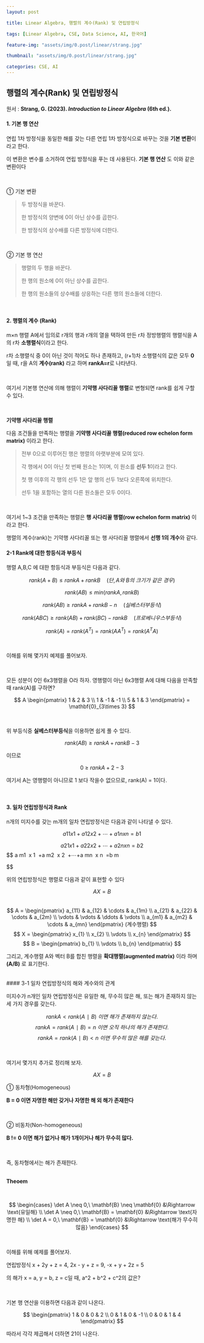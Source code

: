 ```yaml
---
layout: post

title: Linear Algebra, 행렬의 계수(Rank) 및 연립방정식

tags: [Linear Algebra, CSE, Data Science, AI, 한국어]

feature-img: "assets/img/0.post/linear/strang.jpg"

thumbnail: "assets/img/0.post/linear/strang.jpg"

categories: CSE, AI
---
```


## 행렬의 계수(Rank) 및 연립방정식

원서 : **Strang, G. (2023). *Introduction to Linear Algebra* (6th ed.).** <br>

#### 1. 기본 행 연산

연립 1차 방정식을 동일한 해를 갖는 다른 연립 1차 방정식으로 바꾸는 것을 **기본 변환**이라고 한다. <br>

이 변환은 변수를 소거하여 연립 방정식을 푸는 데 사용된다. **기본 행 연산** 도 이와 같은 변환이다

<br>

① 기본 변환 <br>

> 두 방정식을 바꾼다. <br>
> 
> 한 방정식의 양변에 0이 아닌 상수를 곱한다.<br>
> 
> 한 방정식의 상수배를 다른 방정식에 더한다.

<br>

② 기본 행 연산 <br>

> 행렬의 두 행을 바꾼다. <br>
> 
> 한 행의 원소에 0이 아닌 상수를 곱한다. <br>
> 
> 한 행의 원소들의 상수배를 상응하는 다른 행의 원소들에 더한다. <br>

<br>

#### 2. 행렬의 계수 (Rank)

m×n 행렬 A에서 임의로 r개의 행과 r개의 열을 택하여 만든 r차 정방행렬의 행렬식을 A의 r차 **소행렬식**이라고 한다. <br>

r차 소행렬식 중 0이 아닌 것이 적어도 하나 존재하고, (r+1)차 소행렬식의 값은 모두 **0**일 때, r을 A의 **계수(rank)** 라고 하며 **rankA=r**로 나타낸다. <br>

<br>

여기서 기본행 연산에 의해 행렬이 **기약행 사다리꼴 행렬**로 변형되면 rank를 쉽게 구할 수 있다.<br>

<br>

**기약행 사다리꼴 행렬**<br>

다음 조건들을 만족하는 행렬을 **기약행 사다리꼴 행렬(reduced row echelon form matrix)** 이라고 한다. <br>

> 전부 0으로 이루어진 행은 행렬의 아랫부분에 모여 있다. <br>
> 
> 각 행에서 0이 아닌 첫 번째 원소는 1이며, 이 원소를 **선두 1**이라고 한다. <br>
> 
> 첫 행 이후의 각 행의 선두 1은 앞 행의 선두 1보다 오른쪽에 위치한다. <br>
> 
> 선두 1을 포함하는 열의 다른 원소들은 모두 0이다. <br>

<br>

여기서 1~3 조건을 만족하는 행렬은 **행 사다리꼴 행렬(row echelon form matrix)** 이라고 한다. <br>

행렬의 계수(rank)는 기약행 사다리꼴 또는 행 사다리꼴 행렬에서 **선행 1의 개수**와 같다.

#### 2-1 Rank에 대한 항등식과 부등식

행렬 A,B,C 에 대한 항등식과 부등식은 다음과 같다. <br>

$$
rank(A+B)≤rankA+rankB \quad (단, A와 \ B의 \ 크기가 \ 같은 \ 경우)
$$

$$
rank(AB)≤min(rankA,rankB)
$$

$$
rank(AB)≥rankA+rankB−n \quad (실베스터 부등식)
$$

$$
rank(ABC)≥rank(AB)+rank(BC)−rankB \quad (프로베니우스 부등식)
$$

$$
rank(A)=rank(A^T
 )=rank(AA^T
 )=rank(A^T
 A) 
$$

<br>

이해를 위해 몇가지 예제를 풀어보자. <br>

<br>

모든 성분이 0인 6x3행렬을 O라 하자. 영행렬이 아닌 6x3행렬 A에 대해 다음을 만족할때 rank(A)를 구하면? <br>

$$
A \begin{pmatrix}
1 & 2 & 3 \\
1 & -1 & -1 \\
5 & 1 & 3
\end{pmatrix} = \mathbf{0}_{3\times 3}
$$

<br>

위 부등식중 **실베스터부등식**을 이용하면 쉽게 풀 수 있다.<br>

$$
rank(AB)≥rankA+rankB−3
$$

이므로

$$
0 \ ≥ \ rankA+2−3
$$

여기서 A는 영행렬이 아니므로 1 보다 작을수 없으므로, rank(A) = 1이다.

<br>

#### 3. 일차 연립방정식과 Rank

n개의 미지수를 갖는 m개의 일차 연립방정식은 다음과 같이 나타낼 수 있다.

$$
a 
11
​
 x 
1
​
 +a 
12
​
 x 
2
​
 +⋯+a 
1n
​
 x 
n
​
 =b 
1
$$

$$
a 
21
​
 x 
1
​
 +a 
22
​
 x 
2
​
 +⋯+a 
2n
​
 x 
n
​
 =b 
2
$$$$
a 
m1
​
 x 
1
​
 +a 
m2
​
 x 
2
​
 +⋯+a 
mn
​
 x 
n
​
 =b 
m
​

$$

위의 연립방정식은 행렬로 다음과 같이 표현할 수 있다

$$
AX=B
$$
<br>
$$
A =
\begin{pmatrix}
a_{11} & a_{12} & \cdots & a_{1m} \\
a_{21} & a_{22} & \cdots & a_{2m} \\
\vdots & \vdots & \ddots & \vdots \\
a_{m1} & a_{m2} & \cdots & a_{mn}
\end{pmatrix}
(계수행렬)
$$
$$
X =
\begin{pmatrix}
x_{1} \\
x_{2} \\
\vdots \\
x_{n}
\end{pmatrix}
$$
$$
B =
\begin{pmatrix}
b_{1} \\
\vdots \\
b_{n}
\end{pmatrix}
$$

그리고, 계수행렬 A와 벡터 B를 합친 행렬을 **확대행렬(augmented matrix)** 이라 하며 **(A/B)** 로 표기한다.

<br>
#### 3-1 일차 연립방정식의 해와 계수와의 관계

미지수가 n개인 일차 연립방정식은 유일한 해, 무수히 많은 해, 또는 해가 존재하지 않는 세 가지 경우를 갖는다. <br>

$$
rankA<rank(A∣B) \ 이면 \ 해가 \ 존재하지 \ 않는다.
$$
$$
rankA=rank(A∣B)=n \ 이면 \ 오직 \ 하나의 \ 해가 \ 존재한다.
$$
$$
rankA=rank(A∣B)<n \ 이면 \ 무수히 \ 많은 \ 해를 \ 갖는다.
$$

<br>

여기서 몇가지 추가로 정리해 보자.

$$
AX= B
$$

① 동차형(Homogeneous) <br>

**B = 0 이면 자명한 해만 갖거나 자명한 해 외 해가 존재한다**

<br>

② 비동차(Non-homogeneous)<br>

**B != 0 이면 해가 없거나 해가 1개이거나 해가 무수히 많다.**

<br>

즉, 동차형에서는 해가 존재한다.

<br>**Theoem**

<br>

$$
\begin{cases}
\det A \neq 0,\ \mathbf{B} \neq \mathbf{0} &\Rightarrow \text{유일해} \\
\det A \neq 0,\ \mathbf{B} = \mathbf{0} &\Rightarrow \text{자명한 해} \\
\det A = 0,\ \mathbf{B} = \mathbf{0} &\Rightarrow \text{해가 무수히 많음}
\end{cases}
$$

<br>

이해를 위해 예제를 풀어보자.<br>

연립방정식 x + 2y + z = 4, 2x - y + z = 9, -x + y + 2z = 5 <br>

의 해가 x = a, y = b, z = c일 때, a^2 + b^2 + c^2의 값은? <br>

<br>

기본 행 연산을 이용하면 다음과 같이 나온다.

$$
\begin{pmatrix}
1 & 0 & 0 & 2 \\
0 & 1 & 0 & -1 \\
0 & 0 & 1 & 4
\end{pmatrix}
$$

따라서 각각 제곱해서 더하면 21이 나온다.
